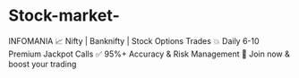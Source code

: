 # Stock-market-
INFOMANIA 📈 Nifty | Banknifty | Stock Options Trades  💥 Daily 6-10 Premium Jackpot Calls  ✅ 95%+ Accuracy &amp; Risk Management  📣 Join now &amp; boost your trading
